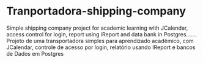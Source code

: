 # Tranportadora-shipping-company
 Simple shipping company project for academic learning with JCalendar, access control for login, report using iReport and data bank in Postgres.......    Projeto de uma transportadora simples para aprendizado acadêmico, com JCalendar, controle de acesso por login, relatório usando IReport e bancos de Dados em Postgres  
